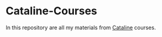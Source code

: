 # Cataline-Courses
 In this repository are all my materials from [Cataline](https://www.cataline.io/) courses.
